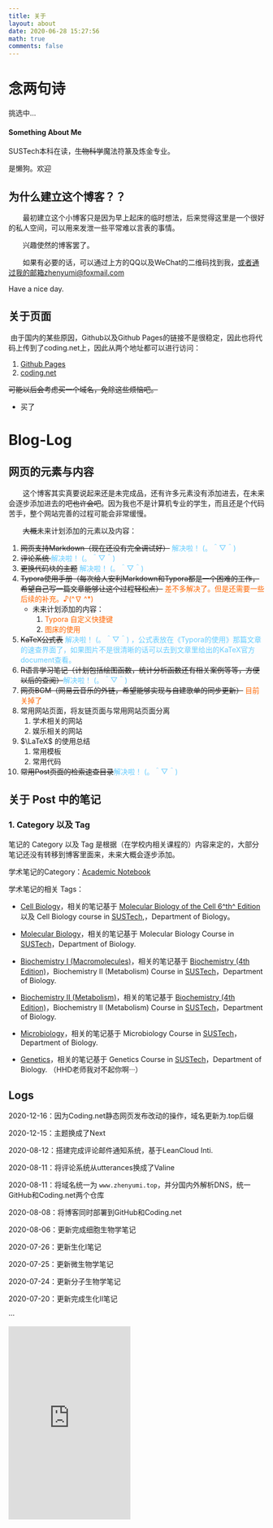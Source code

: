 ```yaml
---
title: 关于
layout: about
date: 2020-06-28 15:27:56
math: true
comments: false
---
```



<div class="poem-wrap">
  <div class="poem-border poem-left"></div>
  <div class="poem-border poem-right"></div>
    <h1>念两句诗</h1>
    <p id="poem">挑选中...</p>
    <p id="info">
  <script src="https://sdk.jinrishici.com/v2/browser/jinrishici.js" charset="utf-8"></script>
  <script type="text/javascript">
    jinrishici.load(function(result) {
      poem.innerHTML = result.data.content
      info.innerHTML = '【' + result.data.origin.dynasty + '】' + result.data.origin.author + '《' + result.data.origin.title + '》'
      document.getElementById("poem").value(poem);
      document.getElementById("info").value(info);  
  });
  </script>
</div>


#### Something About Me

SUSTech本科在读，<del>生物科学</del>魔法符篆及炼金专业。

是懒狗。欢迎

## 为什么建立这个博客？？

　　最初建立这个小博客只是因为早上起床的临时想法，后来觉得这里是一个很好的私人空间，可以用来发泄一些平常难以言表的事情。

　　兴趣使然的博客罢了。

　　如果有必要的话，可以通过上方的QQ以及WeChat的二维码找到我，或者通过我的邮箱zhenyumi@foxmail.com

  Have a nice day.

## 关于页面

​		由于国内的某些原因，Github以及Github Pages的链接不是很稳定，因此也将代码上传到了coding.net上，因此从两个地址都可以进行访问：

1. [Github Pages](https://zhenyumi.github.io/)
2. [coding.net](https://coding-pages-bucket-3465474-7912910-7931-418215-1259353497.cos-website.ap-hongkong.myqcloud.com/)

<del>可能以后会考虑买一个域名，免除这些烦恼吧。</del>

+ 买了

# Blog-Log

## 网页的元素与内容

　　这个博客其实真要说起来还是未完成品，还有许多元素没有添加进去，在未来会逐步添加进去的吧<del>也许会吧</del>。因为我也不是计算机专业的学生，而且还是个代码苦手，整个网站完善的过程可能会非常缓慢。

　　<del>大概</del>未来计划添加的元素以及内容：

1. <del>网页支持Markdown（现在还没有完全调试好）</del> <font color = "66CCFF">解决啦！ (。＾▽＾)</font>
2. <del>评论系统 </del> <font color = "66CCFF">解决啦！ (。＾▽＾)</font>
3. <del>更换代码块的主题</del> <font color = "66CCFF">解决啦！ (。＾▽＾)</font>
4. <del>Typora使用手册（每次给人安利Markdown和Typora都是一个困难的工作，希望自己写一篇文章能够让这个过程轻松点）</del> <font color="FF6600">差不多解决了。但是还需要一些后续的补充。♪(^∇ ^*)</font>
   + 未来计划添加的内容：
     1. <font color="FF6600">Typora 自定义快捷键</font>
     2. <font color="FF6600">图床的使用</font>
5. <del>KaTeX公式表</del> <font color="66CCFF">解决啦！ (。＾▽＾)  ，公式表放在《Typora的使用》那篇文章的速查界面了，如果图片不是很清晰的话可以去到文章里给出的KaTeX官方document查看。</font>
6. <del>R语言学习笔记（计划包括绘图函数，统计分析函数还有相关案例等等，方便以后的查阅）</del><font color = "66CCFF">解决啦！ (。＾▽＾)</font>
7. <del>网页BGM（网易云音乐的外链，希望能够实现与自建歌单的同步更新）</del> <font color="FF6600">目前关掉了</font>
8. 常用网站页面，将友链页面与常用网站页面分离
   1. 学术相关的网站
   2. 娱乐相关的网站
9. $\LaTeX$ 的使用总结
   1. 常用模板
   2. 常用代码
10. <del>常用Post页面的检索速查目录</del><font color = "66CCFF">解决啦！ (。＾▽＾)</font>

## 关于 Post 中的笔记

### 1. Category 以及 Tag

笔记的 Category 以及 Tag 是根据（在学校内相关课程的）内容来定的，大部分笔记还没有转移到博客里面来，未来大概会逐步添加。

学术笔记的Category：[Academic Notebook](https://zhenyumi.top/categories/Academic-Notebook/)

学术笔记的相关 Tags：

+ [Cell Biology](https://zhenyumi.top/tags/Cell-Biology/)，相关的笔记基于 [Molecular Biology of the Cell 6^th^ Edition](https://book.douban.com/subject/26280441/) 以及 Cell Biology course in [SUSTech](https://www.sustech.edu.cn/en/),，Department of Biology。

+ [Molecular Biology](https://zhenyumi.top/tags/Molecular-Biology/)，相关的笔记基于 Molecular Biology Course in [SUSTech](https://www.sustech.edu.cn/en/)，Department of Biology.

+ [Biochemistry I (Macromolecules)](https://zhenyumi.top/tags/Biochemistry-I-Macromolecules/)，相关的笔记基于 [Biochemistry (4th Edition)](https://www.amazon.cn/dp/0138004641)，Biochemistry II (Metabolism) Course in [SUSTech](https://www.sustech.edu.cn/en/)，Department of Biology.

+ [Biochemistry II (Metabolism)](https://zhenyumi.top/tags/Biochemistry-II-Metabolism/)，相关的笔记基于 [Biochemistry (4th Edition)](https://www.amazon.cn/dp/0138004641)，Biochemistry II (Metabolism) Course in [SUSTech](https://www.sustech.edu.cn/en/)，Department of Biology.

+ [Microbiology](https://zhenyumi.top/tags/Microbiology)，相关的笔记基于 Microbiology Course in [SUSTech](https://www.sustech.edu.cn/en/)，Department of Biology.

+ [Genetics](https://zhenyumi.top/tags/Genetics/)，相关的笔记基于 Genetics Course in [SUSTech](https://www.sustech.edu.cn/en/)，Department of Biology. （HHD老师我对不起你啊···）

## Logs

2020-12-16：因为Coding.net静态网页发布改动的操作，域名更新为.top后缀

2020-12-15：主题换成了Next 

2020-08-12：搭建完成评论邮件通知系统，基于LeanCloud Inti.

2020-08-11：将评论系统从utterances换成了Valine

2020-08-11：将域名统一为 `www.zhenyumi.top`，并分国内外解析DNS，统一GitHub和Coding.net两个仓库

2020-08-08：将博客同时部署到GitHub和Coding.net

2020-08-06：更新完成细胞生物学笔记

2020-07-26：更新生化Ⅰ笔记

2020-07-25：更新微生物学笔记

2020-07-24：更新分子生物学笔记

2020-07-20：更新完成生化Ⅱ笔记

···


<iframe src="https://cloud.mokeyjay.com/pixiv" frameborder="0"  style="width:240px; height:380px;"></iframe>
